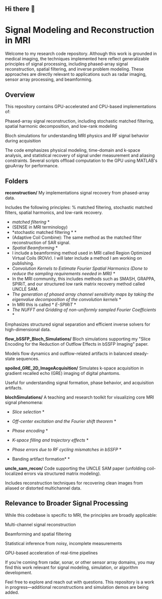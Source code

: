 ## Hi there 👋

<!--
**faa5115/faa5115** is a ✨ _special_ ✨ repository because its `README.md` (this file) appears on your GitHub profile.

Here are some ideas to get you started:

- 🔭 I’m currently working on ...
- 🌱 I’m currently learning ...
- 👯 I’m looking to collaborate on ...
- 🤔 I’m looking for help with ...
- 💬 Ask me about ...
- 📫 How to reach me: ...
- 😄 Pronouns: ...
- ⚡ Fun fact: ...
-->


# Signal Modeling and Reconstruction in MRI

Welcome to my research code repository. Although this work is grounded in medical imaging, the techniques implemented here reflect generalizable principles of signal processing, including phased-array signal reconstruction, spatial filtering, and inverse problem modeling. These approaches are directly relevant to applications such as radar imaging, sensor array processing, and beamforming.

## Overview
This repository contains GPU-accelerated and CPU-based implementations of:

Phased-array signal reconstruction, including stochastic matched filtering, spatial harmonic decomposition, and low-rank modeling

Bloch simulations for understanding MRI physics and RF signal behavior during acquisition

The code emphasizes physical modeling, time-domain and k-space analysis, and statistical recovery of signal under measurement and aliasing constraints. Several scripts offload computation to the GPU using MATLAB's gpuArray for performance.

## Folders
**reconstruction/** 
My implementations signal recovery from phased-array data.

Includes the following principles:
% matched filtering, stochastic matched filters, spatial harmonics, and low-rank recovery.
* *matched filtering* *
*   (SENSE in MRI terminology)
* *stochastic matched filtering * *
*    (Adaptive Coil Combine):  The same method as the matched filter reconstruction of SAR signal.  
* *Spatial Beamforming* *
*   I include a beamforming method used in MRI called Region Optimized Virtual Coils (ROVir).  I will later include a method I am working on publishing.  
* *Convolution Kernels to Estimate Fourier Spatial Harmonics (Done to reduce the sampling requirements needed in MRI)* *
*   In the MRI community, this includes methods such as SMASH, GRAPPA, SPIRiT, and our structured low rank matrix recovery method called UNCLE SAM.
* *The generation of phased array channel sensitivity maps by taking the eigenvalue decomposition of the convolution kernels* *
*   In MRI this is called * *E-SPIRiT* * 
* *The NUFFT and Gridding of non-uniformly sampled Fourier Coefficients* *

  
Emphasizes structured signal separation and efficient inverse solvers for high-dimensional data.

**flow_bSSFP_Bloch_Simulations/** 
Bloch simulations supporting my "Slice Encoding for the Reduction of Outflow Effects in bSSFP Imaging" paper.

Models flow dynamics and outflow-related artifacts in balanced steady-state sequences.

**spoiled_GRE_2D_ImageAcquisition/**
Simulates k-space acquisition in gradient recalled echo (GRE) imaging of digital phantoms.

Useful for understanding signal formation, phase behavior, and acquisition artifacts.

**blochSimulations/**
A teaching and research toolkit for visualizing core MRI signal phenomena:

* *Slice selection* *

* *Off-center excitation and the Fourier shift theorem* *

* *Phase encoding* *

* *K-space filling and trajectory effects* * 

* *Phase errors due to RF cycling mismatches in bSSFP* *

* Banding artifact formation* * 

**uncle_sam_recon/**
Code supporting the UNCLE SAM paper (unfolding coil-localized errors via structured matrix modeling).

Includes reconstruction techniques for recovering clean images from aliased or distorted multichannel data.

## Relevance to Broader Signal Processing
While this codebase is specific to MRI, the principles are broadly applicable:

Multi-channel signal reconstruction

Beamforming and spatial filtering

Statistical inference from noisy, incomplete measurements

GPU-based acceleration of real-time pipelines

If you’re coming from radar, sonar, or other sensor array domains, you may find this work relevant for signal modeling, simulation, or algorithm development.

Feel free to explore and reach out with questions. This repository is a work in progress—additional reconstructions and simulation demos are being added.
